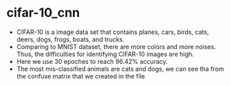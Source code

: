 # cifar-10_cnn
- CIFAR-10 is a image data set that contains planes, cars, birds, cats, deers, dogs, frogs, boats, and trucks. 
- Comparing to MNIST dataset, there are more colors and more noises. Thus, the difficulties for identifying CIFAR-10 images are high. 
- Here we use 30 epoches to reach 96.42% accuracy. 
- The most mis-classified animals are cats and dogs, we can see tha from the confuse matrix that we created in the file 
